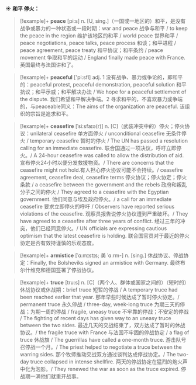 ☀ <span class="category">**和平 停火：**</span>
>[!example]+ <span class="vocabulary">**peace**</span> [pi:s] 
> <span class="definition">n. [U, sing.]（一国或一地区的）和平，是没有战争或暴力的一种状态或一段时期：</span>war and peace 战争与和平 / to keep the peace in the region 维护该地区的和平 / world peace 世界和平 / peace negotiations, peace talks, peace process 和谈；和平进程 / peace agreement, peace treaty 和平协议；和平条约 / peace movement 争取和平的运动 / England finally made peace with France. 英国最终与法国讲和了。

>[!example]+ <span class="vocabulary">**peaceful**</span> ['pi:sfl] 
> <span class="definition">adj. 1 没有战争、暴力或争论的，即和平的：</span>peaceful protest, peaceful demonstration, peaceful solution 和平抗议；和平示威；和平解决办法 / We hope for a peaceful settlement of the dispute. 我们希望和平解决争端。<span class="definition">2 寻求和平的，不喜欢暴力或争端的，与peaceable同义：</span>The aims of the organization are peaceful. 该组织的宗旨是追求和平。
 
>[!example]+ <span class="vocabulary">**ceasefire**</span> [ˈsi:sfaɪə(r)]
> <span class="definition">n. [C]（武装冲突中的）停火；停火协议：</span>unilateral ceasefire 单方面停火 / unconditional ceasefire 无条件停火 / temporary ceasefire 暂时的停火 / The UN has passed a resolution calling for an immediate ceasefire. 联合国通过一项决议，呼吁立即停火。/ A 24-hour ceasefire was called to allow the distribution of aid. 宣布停火24小时以便分发救援物资。/ There are concerns that the ceasefire might not hold.有人担心停火协议可能不会持续。/ ceasefire agreement, ceasefire deal, ceasefire terms 停火协议；停火协定；停火条款 / a ceasefire between the government and the rebels 政府和叛乱分子之间的停火 / They agreed to a ceasefire with the Egyptian government. 他们同意与埃及政府停火。/ a call for an immediate ceasefire 要求立即停火的呼吁 / Observers have reported serious violations of the ceasefire. 观察员报告说停火协议遭到严重破坏。/ They have agreed to a ceasefire after three years of conflict. 经过三年的冲突，他们已经同意停火。/ UN officials are expressing cautious optimism that the latest ceasefire is holding. 联合国官员对于最近的停火协定是否有效持谨慎的乐观态度。

>[!example]+ <span class="vocabulary">**armistice**</span> [ˈɑ:mɪstɪs; 美 ˈɑ:rm-]
> <span class="definition">n. [sing.] 休战协议、停战协定：</span>Finally, the Bolsheviks signed an armistice with Germany. 最终布尔什维克和德国签署了停战协议。

>[!example]+ <span class="vocabulary">**truce**</span> [tru:s]
> <span class="definition">n. [C]（两个人、群体或国家之间的）（短时的）休战协议或休战期：</span>brief truce 短暂的停战 / A temporary truce had been reached earlier that year. 那年早些时候达成了暂时停火协定。/ permanent truce 永久停战 / three-day, week-long truce 为期三天的停战；为期一周的停战 / fragile, uneasy truce 不牢靠的停战；不安定的停战 / The fighting of recent days has given way to an uneasy truce between the two sides. 最近几天的交战结束了，双方达成了暂时的休战协议。/ the fragile truce with France 与法国不牢固的停战协定 / a flag of truce 休战旗 / The guerrillas have called a one-month truce. 游击队号召停战一个月。/ The priest helped to negotiate a truce between the warring sides. 那个牧师推动交战双方通过谈判达成停战协定。/ The two-day truce collapsed in intense shellfire. 两天的停战协定在猛烈的炮火声中化为泡影。/ They renewed the war as soon as the truce expired. 停战期一满他们就重开战事。



